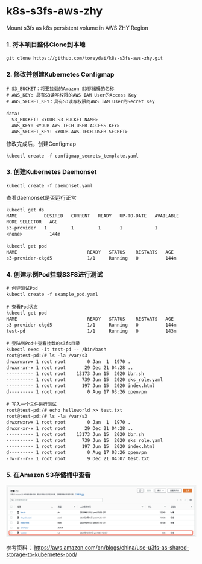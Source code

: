 # k8s-s3fs-aws-zhy
Mount s3fs as k8s persistent volume in AWS ZHY Region

### 1. 将本项目整体Clone到本地

```
git clone https://github.com/toreydai/k8s-s3fs-aws-zhy.git
```
### 2. 修改并创建Kubernetes Configmap

```
# S3_BUCKET：将要挂载的Amazon S3存储桶的名称
# AWS_KEY: 具有S3读写权限的AWS IAM User的Access Key
# AWS_SECRET_KEY：具有S3读写权限的AWS IAM User的Secret Key

data:
  S3_BUCKET: <YOUR-S3-BUCKET-NAME>
  AWS_KEY: <YOUR-AWS-TECH-USER-ACCESS-KEY>
  AWS_SECRET_KEY: <YOUR-AWS-TECH-USER-SECRET>
```
修改完成后，创建Configmap

```
kubectl create -f configmap_secrets_template.yaml
```
### 3. 创建Kubernetes Daemonset
```
kubectl create -f daemonset.yaml
```
查看daemonset是否运行正常

```
kubectl get ds
NAME          DESIRED   CURRENT   READY   UP-TO-DATE   AVAILABLE   NODE SELECTOR   AGE
s3-provider   1         1         1       1            1           <none>          144m

kubectl get pod
NAME                          READY   STATUS    RESTARTS   AGE
s3-provider-ckgd5             1/1     Running   0          144m
```

### 4. 创建示例Pod挂载S3FS进行测试
```
# 创建测试Pod
kubectl create -f example_pod.yaml

# 查看Pod状态
kubectl get pod
NAME                          READY   STATUS    RESTARTS   AGE
s3-provider-ckgd5             1/1     Running   0          144m
test-pd                       1/1     Running   0          143m

# 登陆到Pod中查看挂载的s3fs目录
kubectl exec -it test-pd -- /bin/bash
root@test-pd:/# ls -la /var/s3
drwxrwxrwx 1 root root        0 Jan  1  1970 .
drwxr-xr-x 1 root root       29 Dec 21 04:28 ..
---------- 1 root root    13173 Jun 15  2020 bbr.sh
---------- 1 root root      739 Jun 15  2020 eks_role.yaml
---------- 1 root root      197 Jun 15  2020 index.html
d--------- 1 root root        0 Aug 17 03:26 openvpn

# 写入一个文件进行测试
root@test-pd:/# echo helloworld >> test.txt
root@test-pd:/# ls -la /var/s3
drwxrwxrwx 1 root root        0 Jan  1  1970 .
drwxr-xr-x 1 root root       29 Dec 21 04:28 ..
---------- 1 root root    13173 Jun 15  2020 bbr.sh
---------- 1 root root      739 Jun 15  2020 eks_role.yaml
---------- 1 root root      197 Jun 15  2020 index.html
d--------- 1 root root        0 Aug 17 03:26 openvpn
-rw-r--r-- 1 root root        9 Dec 21 04:07 test.txt

```

### 5. 在Amazon S3存储桶中查看
![avatar](https://github.com/toreydai/k8s-s3fs-aws-zhy/blob/main/s3fs-s3-zhy.png)

参考资料：
https://aws.amazon.com/cn/blogs/china/use-u3fs-as-shared-storage-to-kubernetes-pod/
